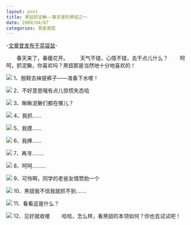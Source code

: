 ```yaml
---
layout: post
title: 黑妞抓泥鳅——春天里的黑妞之一
date: 2009/04/07
categories: 我爱我妞
---
```


-[文章曾发布于蓝袋鼠](http://landaishu.hi2net.com/home/blog_read.asp?id=4175&blogid=65545)-



　　春天来了，春暖花开。
　　天气不错，心情不错，去干点儿什么？
　　呵呵，抓泥鳅，你喜欢吗？黑妞那是当然地十分地喜欢的！

![](http://heiniuniu-static.wusisu.com/heiniuniu_uploads/upload20083/200946224813632.jpg)
1、脱鞋去袜提裤子——准备下水喽！

![](http://heiniuniu-static.wusisu.com/heiniuniu_uploads/upload20083/200946225539987.jpg)
2、不好意思哦有点儿惊慌失态哈

![](http://heiniuniu-static.wusisu.com/heiniuniu_uploads/upload20083/2009462316913.jpg)
3、瞅瞅泥鳅们都在哪儿？

![](http://heiniuniu-static.wusisu.com/heiniuniu_uploads/upload20083/20094623739512.jpg)
4、我抓……

![](http://heiniuniu-static.wusisu.com/heiniuniu_uploads/upload20083/20094623111213.jpg)
5、我摸......

![](http://heiniuniu-static.wusisu.com/heiniuniu_uploads/upload20083/200946231524939.jpg)
6、我捧......

![](http://heiniuniu-static.wusisu.com/heiniuniu_uploads/upload20083/200946231852655.jpg)
7、再寻........

![](http://heiniuniu-static.wusisu.com/heiniuniu_uploads/upload20083/200946232327281.jpg)
8、呵呵.........

![](http://heiniuniu-static.wusisu.com/heiniuniu_uploads/upload20083/200946232725156.jpg)
9、可怜啊，同学的老爸友情赞助一个

![](http://heiniuniu-static.wusisu.com/heiniuniu_uploads/upload20083/20094623320947.jpg)
10、黑妞我不信我就抓不到.......

![](http://heiniuniu-static.wusisu.com/heiniuniu_uploads/upload20083/200946233416142.jpg)
11、看看这是什么？

![](http://heiniuniu-static.wusisu.com/heiniuniu_uploads/upload20083/200946233853594.jpg)
12、见好就收喽
　　哈哈，怎么样，看黑妞的本领如何？你也去试试吧！